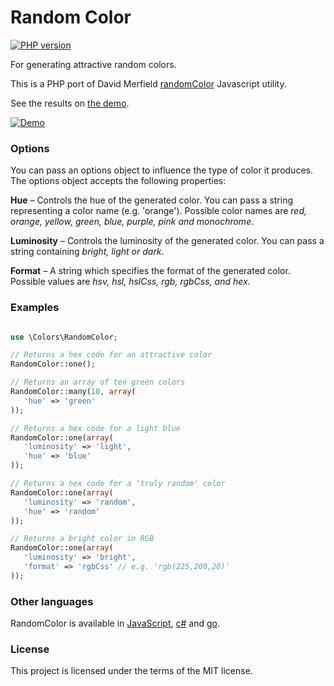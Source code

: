 # Random Color

[![PHP version](https://badge.fury.io/ph/mistic100%2Frandomcolor.svg)](http://badge.fury.io/ph/mistic100%2Frandomcolor)

For generating attractive random colors. 

This is a PHP port of David Merfield [randomColor](https://github.com/davidmerfield/randomColor) Javascript utility.

See the results on [the demo](http://www.strangeplanet.fr/work/RandomColor.php).

[![Demo](http://llllll.li/randomColor/repo_demo.gif)](http://www.strangeplanet.fr/work/RandomColor.php)

### Options

You can pass an options object to influence the type of color it produces. The options object accepts the following properties:

**Hue** – Controls the hue of the generated color. You can pass a string representing a color name (e.g. 'orange'). Possible color names are *red, orange, yellow, green, blue, purple, pink and monochrome*.

**Luminosity** – Controls the luminosity of the generated color. You can pass a string containing *bright, light or dark*.

**Format** – A string which specifies the format of the generated color. Possible values are *hsv, hsl, hslCss, rgb, rgbCss, and hex*.

### Examples

```php

use \Colors\RandomColor;

// Returns a hex code for an attractive color
RandomColor::one(); 

// Returns an array of ten green colors
RandomColor::many(10, array(
   'hue' => 'green'
));

// Returns a hex code for a light blue
RandomColor::one(array(
   'luminosity' => 'light',
   'hue' => 'blue'
));

// Returns a hex code for a 'truly random' color
RandomColor::one(array(
   'luminosity' => 'random',
   'hue' => 'random'
));

// Returns a bright color in RGB
RandomColor::one(array(
   'luminosity' => 'bright',
   'format' => 'rgbCss' // e.g. 'rgb(225,200,20)'
));
```

### Other languages

RandomColor is available in [JavaScript](https://github.com/davidmerfield/randomColor), [c#](https://github.com/nathanpjones/randomColorSharped) and [go](https://github.com/hansrodtang/randomcolor).

### License

This project is licensed under the terms of the MIT license.
